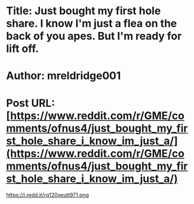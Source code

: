 # Title: Just bought my first hole share. I know I'm just a flea on the back of you apes. But I'm ready for lift off.
# Author: mreldridge001
# Post URL: [https://www.reddit.com/r/GME/comments/ofnus4/just_bought_my_first_hole_share_i_know_im_just_a/](https://www.reddit.com/r/GME/comments/ofnus4/just_bought_my_first_hole_share_i_know_im_just_a/)


https://i.redd.it/rq120xeutt971.png
